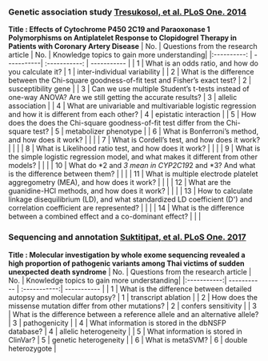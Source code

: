### Genetic association study [Tresukosol, et al. PLoS One. 2014​](https://journals.plos.org/plosone/article?id=10.1371/journal.pone.0110188) ###
**Title : Effects of Cytochrome P450 2C19 and Paraoxonase 1 Polymorphisms on Antiplatelet Response to Clopidogrel Therapy in Patients with Coronary Artery Disease**
| No. |  Questions from the research article  | No. | Knowledge topics to gain more understanding|
|:----------: | -----------| :-----------: | ----------- |
|  1 |  What is an odds ratio, and how do you calculate it?  | 1  |   inter-individual variability |
|  2 |  What is the difference between the Chi-square goodness-of-fit test and Fisher’s exact test?  |  2 | susceptibility gene   |
|  3 |  Can we use multiple Student’s t-tests instead of one-way ANOVA? Are we still getting the accurate results?  |  3  | allelic association  |
|  4 |  What are univariable and multivariable logistic regression and how it is different from each other?  | 4  |  epistatic interaction  |
|  5 |  How does the does the Chi-square goodness-of-fit test differ from the Chi-square test?  | 5  |  metabolizer phenotype  |
|  6 |  What is Bonferroni’s method, and how does it work?  |   |    |
|  7 |  What is Cordell’s test, and how does it work?  |    |   |
|  8 |  What is Likelihood ratio test, and how does it work?  |    |   |
|  9 | What is the simple logistic regression model, and what makes it different from other models? |  |  |
|  10 | What do *2 and *3 mean in CYP2C19*2 and *3? And what is the difference between them? |   |   |
|  11 | What is multiple electrode platelet aggregometry (MEA), and how does it work? |  |  |
| 12 | What are the guanidine-HCl methods, and how does it work? |  |  |
| 13 | How to calculate linkage disequilibrium (LD), and what standardized LD coefficient (D') and correlation coefficient are represented? |  |  |
| 14 | What is the difference between a combined effect and a co-dominant effect? |  |  |


### Sequencing and annotation [Suktitipat, et al. PLoS One. 2017](https://journals.plos.org/plosone/article?id=10.1371/journal.pone.0180056) ###
**Title : Molecular investigation by whole exome sequencing revealed a high proportion of pathogenic variants among Thai victims of sudden unexpected death syndrome**
| No. | Questions from the research article   | No.   | Knowledge topics to gain more understanding|
|:-----------:| ----------- | :-----------:| ----------- |
|  1 |  What is the difference between detailed autopsy and molecular autopsy?  |  1  |  transcript ablation |
|  2 |  How does the missense mutation differ from other mutations?  |  2  |  confers sensitivity |
|  3 |  What is the difference between a reference allele and an alternative allele?  |  3   | pathogenicity  |
|  4 |  What information is stored in the dbNSFP database?  |  4   | allelic heterogeneity |
|  5 |  What information is stored in ClinVar?  |   5 | genetic heterogeneity  |
|  6 |  What is metaSVM?  |  6  |  double heterozygote |

